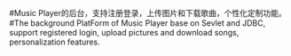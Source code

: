 #Music Player的后台，支持注册登录，上传图片和下载歌曲，个性化定制功能。  
#The background PlatForm of  Music Player base on Sevlet and JDBC, support registered login, upload pictures and download songs, personalization features.
